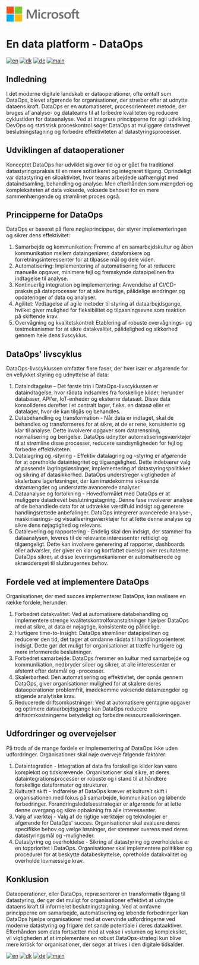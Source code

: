 ![microsoft](../images/microsoft.png)

# En data platform - DataOps

[![en](https://img.shields.io/badge/lang-en-red.svg)](DataOps.md)
[![dk](https://img.shields.io/badge/lang-da--dk-green.svg)](DataOps-da.md)
[![de](https://img.shields.io/badge/lang-de-yellow.svg)](DataOps-de.md)
[![main](https://img.shields.io/badge/main-document-blue.svg)](../../README.md)

## Indledning

I det moderne digitale landskab er dataoperationer, ofte omtalt som DataOps, blevet afgørende for organisationer, der stræber efter at udnytte dataens kraft. DataOps er en automatiseret, procesorienteret metode, der bruges af analyse- og datateams til at forbedre kvaliteten og reducere cyklustiden for dataanalyse. Ved at integrere principperne for agil udvikling, DevOps og statistisk proceskontrol søger DataOps at muliggøre datadrevet beslutningstagning og forbedre effektiviteten af datastyringsprocesser.

## Udviklingen af dataoperationer

Konceptet DataOps har udviklet sig over tid og er gået fra traditionel datastyringspraksis til en mere sofistikeret og integreret tilgang. Oprindeligt var datastyring en siloaktivitet, hvor teams arbejdede uafhængigt med dataindsamling, behandling og analyse. Men efterhånden som mængden og kompleksiteten af data voksede, voksede behovet for en mere sammenhængende og strømlinet proces også.

## Principperne for DataOps

DataOps er baseret på flere nøgleprincipper, der styrer implementeringen og sikrer dens effektivitet:

1) Samarbejde og kommunikation: Fremme af en samarbejdskultur og åben kommunikation mellem dataingeniører, dataforskere og forretningsinteressenter for at tilpasse mål og dele viden.
2) Automatisering: Implementering af automatisering for at reducere manuelle opgaver, minimere fejl og fremskynde datapipelinen fra indtagelse til analyse.
3) Kontinuerlig integration og implementering: Anvendelse af CI/CD-praksis på dataprocesser for at sikre hurtige, pålidelige ændringer og opdateringer af data og analyser.
4) Agilitet: Vedtagelse af agile metoder til styring af dataarbejdsgange, hvilket giver mulighed for fleksibilitet og tilpasningsevne som reaktion på skiftende krav.
5) Overvågning og kvalitetskontrol: Etablering af robuste overvågnings- og testmekanismer for at sikre datakvalitet, pålidelighed og sikkerhed gennem hele dens livscyklus.

## DataOps' livscyklus

DataOps-livscyklussen omfatter flere faser, der hver især er afgørende for en vellykket styring og udnyttelse af data:

1) Dataindtagelse – Det første trin i DataOps-livscyklussen er dataindtagelse, hvor rådata indsamles fra forskellige kilder, herunder databaser, API'er, IoT-enheder og eksterne datasæt. Disse data konsolideres derefter i et centralt lager, f.eks. en datasø eller et datalager, hvor de kan tilgås og behandles.
2) Databehandling og transformation - Når data er indtaget, skal de behandles og transformeres for at sikre, at de er rene, konsistente og klar til analyse. Dette involverer opgaver som datarensning, normalisering og berigelse. DataOps udnytter automatiseringsværktøjer til at strømline disse processer, reducere sandsynligheden for fejl og forbedre effektiviteten.
3) Datalagring og -styring - Effektiv datalagring og -styring er afgørende for at opretholde dataintegritet og tilgængelighed. Dette indebærer valg af passende lagringsløsninger, implementering af datastyringspolitikker og sikring af datasikkerhed. DataOps understreger vigtigheden af skalerbare lagerløsninger, der kan imødekomme voksende datamængder og understøtte avancerede analyser.
4) Dataanalyse og fortolkning - Hovedformålet med DataOps er at muliggøre datadrevet beslutningstagning. Denne fase involverer analyse af de behandlede data for at udtrække værdifuld indsigt og generere handlingsrettede anbefalinger. DataOps integrerer avancerede analyse-, maskinlærings- og visualiseringsværktøjer for at lette denne analyse og sikre dens nøjagtighed og relevans.
5) Datalevering og rapportering - Endelig skal den indsigt, der stammer fra dataanalysen, leveres til de relevante interessenter rettidigt og tilgængeligt. Dette kan involvere generering af rapporter, dashboards eller advarsler, der giver en klar og kortfattet oversigt over resultaterne. DataOps sikrer, at disse leveringsmekanismer er automatiserede og skræddersyet til slutbrugernes behov.

## Fordele ved at implementere DataOps

Organisationer, der med succes implementerer DataOps, kan realisere en række fordele, herunder:

1) Forbedret datakvalitet: Ved at automatisere databehandling og implementere strenge kvalitetskontrolforanstaltninger hjælper DataOps med at sikre, at data er nøjagtige, konsistente og pålidelige.
2) Hurtigere time-to-Insight: DataOps strømliner datapipelinen og reducerer den tid, det tager at omdanne rådata til handlingsorienteret indsigt. Dette gør det muligt for organisationer at træffe hurtigere og mere informerede beslutninger.
3) Forbedret samarbejde: DataOps fremmer en kultur med samarbejde og kommunikation, nedbryder siloer og sikrer, at alle interessenter er afstemt efter datamål og -processer.
4) Skalerbarhed: Den automatisering og effektivitet, der opnås gennem DataOps, giver organisationer mulighed for at skalere deres dataoperationer problemfrit, imødekomme voksende datamængder og stigende analytiske krav.
5) Reducerede driftsomkostninger: Ved at automatisere gentagne opgaver og optimere dataarbejdsgange kan DataOps reducere driftsomkostningerne betydeligt og forbedre ressourceallokeringen.

## Udfordringer og overvejelser

På trods af de mange fordele er implementering af DataOps ikke uden udfordringer. Organisationer skal nøje overveje følgende faktorer:

1) Dataintegration - Integration af data fra forskellige kilder kan være komplekst og tidskrævende. Organisationer skal sikre, at deres dataintegrationsprocesser er robuste og i stand til at håndtere forskellige dataformater og strukturer.
2) Kulturelt skift - Indførelse af DataOps kræver et kulturelt skift i organisationen med fokus på samarbejde, kommunikation og løbende forbedringer. Forandringsledelsesstrategier er afgørende for at lette denne overgang og sikre opbakning fra alle interessenter.
3) Valg af værktøj - Valg af de rigtige værktøjer og teknologier er afgørende for DataOps' succes. Organisationer skal evaluere deres specifikke behov og vælge løsninger, der stemmer overens med deres datastyringsmål og -muligheder.
4) Datastyring og overholdelse - Sikring af datastyring og overholdelse er en topprioritet i DataOps. Organisationer skal implementere politikker og procedurer for at beskytte databeskyttelse, opretholde datakvalitet og overholde lovmæssige krav.

## Konklusion

Dataoperationer, eller DataOps, repræsenterer en transformativ tilgang til datastyring, der gør det muligt for organisationer effektivt at udnytte dataens kraft til informeret beslutningstagning. Ved at omfavne principperne om samarbejde, automatisering og løbende forbedringer kan DataOps hjælpe organisationer med at overvinde udfordringerne ved moderne datastyring og frigøre det sande potentiale i deres dataaktiver. Efterhånden som data fortsætter med at vokse i volumen og kompleksitet, vil vigtigheden af at implementere en robust DataOps-strategi kun blive mere kritisk for organisationer, der søger at trives i den digitale tidsalder.

[![en](https://img.shields.io/badge/lang-en-red.svg)](DataOps.md)
[![dk](https://img.shields.io/badge/lang-da--dk-green.svg)](DataOps-da.md)
[![de](https://img.shields.io/badge/lang-de-yellow.svg)](DataOps-de.md)
[![main](https://img.shields.io/badge/main-document-blue.svg)](../../README.md)